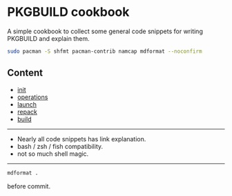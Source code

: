 # PKGBUILD cookbook

A simple cookbook to collect some general code snippets for writing PKGBUILD and explain them.

```sh
sudo pacman -S shfmt pacman-contrib namcap mdformat --noconfirm
```

## Content

- [init](./init.md)
- [operations](./operations.md)
- [launch](./launch.md)
- [repack](./repack.md)
- [build](./build.md)

______________________________________________________________________

- Nearly all code snippets has link explanation.
- bash / zsh / fish compatibility.
- not so much shell magic.

______________________________________________________________________

```sh
mdformat .
```

before commit.
